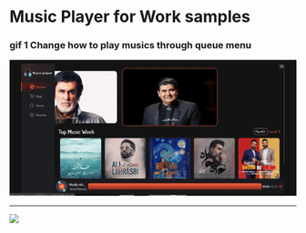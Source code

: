 # Music Player for Work samples

### gif 1 Change how to play musics through queue menu
![](https://github.com/ili14/musicplayer/blob/main/readme%20assets/one.gif)

--- 


![](https://github.com/ili14/musicplayer/blob/main/readme%20assets/two.gif)